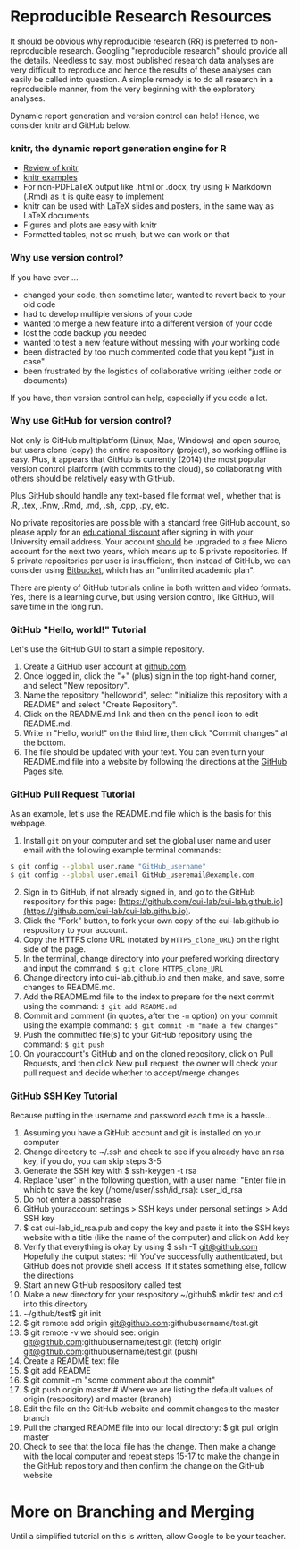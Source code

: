 # Reproducible Research Resources

It should be obvious why reproducible research (RR) is preferred to non-reproducible research.  Googling "reproducible research" should provide all the details.  Needless to say, most published research data analyses are very difficult to reproduce and hence the results of these analyses can easily be called into question.  A simple remedy is to do all research in a reproducible manner, from the very beginning with the exploratory analyses.

Dynamic report generation and version control can help!  Hence, we consider knitr and GitHub below.

### knitr, the dynamic report generation engine for R

- [Review of knitr](http://yihui.name/knitr/demo/minimal/)
- [knitr examples](https://github.com/yihui/knitr-examples/)
- For non-PDFLaTeX output like .html or .docx, try using R Markdown (.Rmd) as it is quite easy to implement
- knitr can be used with LaTeX slides and posters, in the same way as LaTeX documents
- Figures and plots are easy with knitr
- Formatted tables, not so much, but we can work on that

### Why use version control?

If you have ever ...

- changed your code, then sometime later, wanted to revert back to your old code
- had to develop multiple versions of your code
- wanted to merge a new feature into a different version of your code
- lost the code backup you needed
- wanted to test a new feature without messing with your working code
- been distracted by too much commented code that you kept "just in case"
- been frustrated by the logistics of collaborative writing (either code or documents)

If you have, then version control can help, especially if you code a lot.

### Why use GitHub for version control?

Not only is GitHub multiplatform (Linux, Mac, Windows) and open source, but users clone (copy) the entire respository (project), so working offline is easy.  Plus, it appears that GitHub is currently (2014) the most popular version control platform (with commits to the cloud), so collaborating with others should be relatively easy with GitHub.

Plus GitHub should handle any text-based file format well, whether that is .R, .tex, .Rnw, .Rmd, .md, .sh, .cpp, .py, etc.

No private repositories are possible with a standard free GitHub account, so please apply for an [educational discount](https://education.github.com/discount_requests/new) after signing in with your University email address.  Your account [should](https://github.com/blog/1775-github-goes-to-school) be upgraded to a free Micro account for the next two years, which means up to 5 private repositories.  If 5 private repositories per user is insufficient, then instead of GitHub, we can consider using [Bitbucket](https://bitbucket.org/plans), which has an "unlimited academic plan".

There are plenty of GitHub tutorials online in both written and video formats.  Yes, there is a learning curve, but using version control, like GitHub, will save time in the long run.

### GitHub "Hello, world!" Tutorial

Let's use the GitHub GUI to start a simple repository.

1. Create a GitHub user account at [github.com](https://github.com/).
2. Once logged in, click the "+" (plus) sign in the top right-hand corner, and select "New repository".
3. Name the repository "helloworld", select "Initialize this repository with a README" and select "Create Repository".
4. Click on the README.md link and then on the pencil icon to edit README.md.
5. Write in "Hello, world!" on the third line, then click "Commit changes" at the bottom.
6. The file should be updated with your text. You can even turn your README.md file into a website by following the directions at the [GitHub Pages](https://pages.github.com/) site.

### GitHub Pull Request Tutorial

As an example, let's use the README.md file which is the basis for this webpage.

1. Install `git` on your computer and set the global user name and user email with the following example terminal commands:
```bash
$ git config --global user.name "GitHub_username"
$ git config --global user.email GitHub_useremail@example.com
```
2. Sign in to GitHub, if not already signed in, and go to the GitHub respository for this page: [https://github.com/cui-lab/cui-lab.github.io](https://github.com/cui-lab/cui-lab.github.io).
3. Click the "Fork" button, to fork your own copy of the cui-lab.github.io respository to your account.
4. Copy the HTTPS clone URL (notated by `HTTPS_clone_URL`) on the right side of the page.
5. In the terminal, change directory into your prefered working directory and input the command: `$ git clone HTTPS_clone_URL`
6. Change directory into cui-lab.github.io and then make, and save, some changes to README.md.
7. Add the README.md file to the index to prepare for the next commit using the command: `$ git add README.md`
8. Commit and comment (in quotes, after the `-m` option) on your commit using the example command: `$ git commit -m "made a few changes"`
9. Push the committed file(s) to your GitHub repository using the command: `$ git push`
10. On youraccount's GitHub and on the cloned repository, click on Pull Requests, and then click New pull request, the owner will check your pull request and decide whether to accept/merge changes

### GitHub SSH Key Tutorial

Because putting in the username and password each time is a hassle...

1. Assuming you have a GitHub account and git is installed on your computer
2. Change directory to ~/.ssh and check to see if you already have an rsa key, if you do, you can skip steps 3-5
3. Generate the SSH key with $ ssh-keygen -t rsa
4. Replace 'user' in the following question, with a user name: "Enter file in which to save the key (/home/user/.ssh/id_rsa): user_id_rsa
5. Do not enter a passphrase
6. GitHub youraccount settings > SSH keys under personal settings > Add SSH key
7. $ cat cui-lab_id_rsa.pub and copy the key and paste it into the SSH keys website with a title (like the name of the computer) and click on Add key
8. Verify that everything is okay by using $ ssh -T git@github.com
Hopefully the output states: Hi! You've successfully authenticated, but GitHub does not provide shell access.
If it states something else, follow the directions
9. Start an new GitHub respository called test
10. Make a new directory for your respository ~/github$ mkdir test and cd into this directory
11. ~/github/test$ git init
12. $ git remote add origin git@github.com:githubusername/test.git
13. $ git remote -v
we should see:
origin  git@github.com:githubusername/test.git (fetch)
origin  git@github.com:githubusername/test.git (push)
14. Create a README text file
15. $ git add README
16. $ git commit -m "some comment about the commit"
17. $ git push origin master # Where we are listing the default values of origin (respository) and master (branch)
18. Edit the file on the GitHub website and commit changes to the master branch
19. Pull the changed README file into our local directory: $ git pull origin master
20. Check to see that the local file has the change.  Then make a change with the local computer and repeat steps 15-17 to make the change in the GitHub repository and then confirm the change on the GitHub website

# More on Branching and Merging

Until a simplified tutorial on this is written, allow Google to be your teacher.


